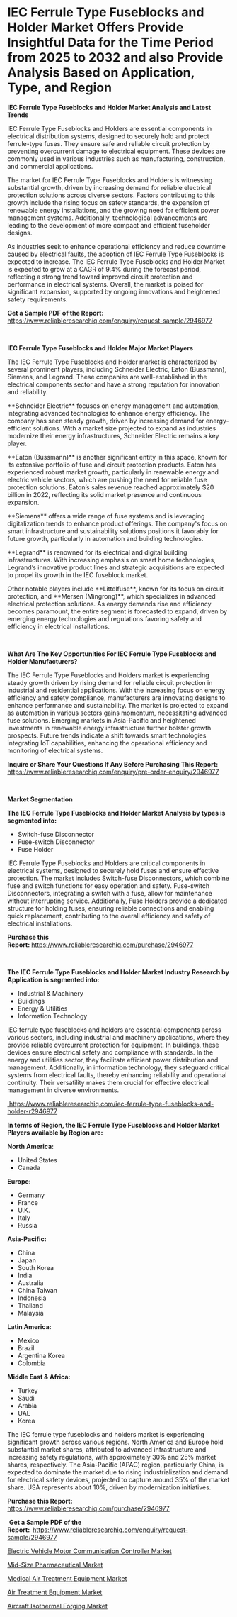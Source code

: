 <p><h1>IEC Ferrule Type Fuseblocks and Holder Market Offers Provide Insightful Data for the Time Period from 2025 to 2032 and also Provide Analysis Based on Application, Type, and Region</h1></p><p><strong>IEC Ferrule Type Fuseblocks and Holder Market Analysis and Latest Trends</strong></p>
<p><p>IEC Ferrule Type Fuseblocks and Holders are essential components in electrical distribution systems, designed to securely hold and protect ferrule-type fuses. They ensure safe and reliable circuit protection by preventing overcurrent damage to electrical equipment. These devices are commonly used in various industries such as manufacturing, construction, and commercial applications.</p><p>The market for IEC Ferrule Type Fuseblocks and Holders is witnessing substantial growth, driven by increasing demand for reliable electrical protection solutions across diverse sectors. Factors contributing to this growth include the rising focus on safety standards, the expansion of renewable energy installations, and the growing need for efficient power management systems. Additionally, technological advancements are leading to the development of more compact and efficient fuseholder designs.</p><p>As industries seek to enhance operational efficiency and reduce downtime caused by electrical faults, the adoption of IEC Ferrule Type Fuseblocks is expected to increase. The IEC Ferrule Type Fuseblocks and Holder Market is expected to grow at a CAGR of 9.4% during the forecast period, reflecting a strong trend toward improved circuit protection and performance in electrical systems. Overall, the market is poised for significant expansion, supported by ongoing innovations and heightened safety requirements.</p></p>
<p><strong>Get a Sample PDF of the Report:&nbsp;</strong> <a href="https://www.reliableresearchiq.com/enquiry/request-sample/2946977?utm_campaign=1170&utm_medium=2&utm_source=Github&utm_content=ia&utm_term=12032025&utm_id=iec-ferrule-type-fuseblocks-and-holder">https://www.reliableresearchiq.com/enquiry/request-sample/2946977</a></p>
<p>&nbsp;</p>
<p><strong>IEC Ferrule Type Fuseblocks and Holder Major Market Players</strong></p>
<p><p>The IEC Ferrule Type Fuseblocks and Holder market is characterized by several prominent players, including Schneider Electric, Eaton (Bussmann), Siemens, and Legrand. These companies are well-established in the electrical components sector and have a strong reputation for innovation and reliability.</p><p>**Schneider Electric** focuses on energy management and automation, integrating advanced technologies to enhance energy efficiency. The company has seen steady growth, driven by increasing demand for energy-efficient solutions. With a market size projected to expand as industries modernize their energy infrastructures, Schneider Electric remains a key player.</p><p>**Eaton (Bussmann)** is another significant entity in this space, known for its extensive portfolio of fuse and circuit protection products. Eaton has experienced robust market growth, particularly in renewable energy and electric vehicle sectors, which are pushing the need for reliable fuse protection solutions. Eaton’s sales revenue reached approximately $20 billion in 2022, reflecting its solid market presence and continuous expansion.</p><p>**Siemens** offers a wide range of fuse systems and is leveraging digitalization trends to enhance product offerings. The company's focus on smart infrastructure and sustainability solutions positions it favorably for future growth, particularly in automation and building technologies.</p><p>**Legrand** is renowned for its electrical and digital building infrastructures. With increasing emphasis on smart home technologies, Legrand’s innovative product lines and strategic acquisitions are expected to propel its growth in the IEC fuseblock market.</p><p>Other notable players include **Littelfuse**, known for its focus on circuit protection, and **Mersen (Mingrong)**, which specializes in advanced electrical protection solutions. As energy demands rise and efficiency becomes paramount, the entire segment is forecasted to expand, driven by emerging energy technologies and regulations favoring safety and efficiency in electrical installations.</p></p>
<p>&nbsp;</p>
<p><strong>What Are The Key Opportunities For IEC Ferrule Type Fuseblocks and Holder Manufacturers?</strong></p>
<p><p>The IEC Ferrule Type Fuseblocks and Holders market is experiencing steady growth driven by rising demand for reliable circuit protection in industrial and residential applications. With the increasing focus on energy efficiency and safety compliance, manufacturers are innovating designs to enhance performance and sustainability. The market is projected to expand as automation in various sectors gains momentum, necessitating advanced fuse solutions. Emerging markets in Asia-Pacific and heightened investments in renewable energy infrastructure further bolster growth prospects. Future trends indicate a shift towards smart technologies integrating IoT capabilities, enhancing the operational efficiency and monitoring of electrical systems.</p></p>
<p><strong>Inquire or Share Your Questions If Any Before Purchasing This Report:</strong> <a href="https://www.reliableresearchiq.com/enquiry/pre-order-enquiry/2946977?utm_campaign=1170&utm_medium=2&utm_source=Github&utm_content=ia&utm_term=12032025&utm_id=iec-ferrule-type-fuseblocks-and-holder">https://www.reliableresearchiq.com/enquiry/pre-order-enquiry/2946977</a></p>
<p>&nbsp;</p>
<p><strong>Market Segmentation</strong></p>
<p><strong>The IEC Ferrule Type Fuseblocks and Holder Market Analysis by types is segmented into:</strong></p>
<p><ul><li>Switch-fuse Disconnector</li><li>Fuse-switch Disconnector</li><li>Fuse Holder</li></ul></p>
<p><p>IEC Ferrule Type Fuseblocks and Holders are critical components in electrical systems, designed to securely hold fuses and ensure effective protection. The market includes Switch-fuse Disconnectors, which combine fuse and switch functions for easy operation and safety. Fuse-switch Disconnectors, integrating a switch with a fuse, allow for maintenance without interrupting service. Additionally, Fuse Holders provide a dedicated structure for holding fuses, ensuring reliable connections and enabling quick replacement, contributing to the overall efficiency and safety of electrical installations.</p></p>
<p><strong>Purchase this Report:&nbsp;</strong><a href="https://www.reliableresearchiq.com/purchase/2946977?utm_campaign=1170&utm_medium=2&utm_source=Github&utm_content=ia&utm_term=12032025&utm_id=iec-ferrule-type-fuseblocks-and-holder">https://www.reliableresearchiq.com/purchase/2946977</a></p>
<p>&nbsp;</p>
<p><strong>The IEC Ferrule Type Fuseblocks and Holder Market Industry Research by Application is segmented into:</strong></p>
<p><ul><li>Industrial & Machinery</li><li>Buildings</li><li>Energy & Utilities</li><li>Information Technology</li></ul></p>
<p><p>IEC ferrule type fuseblocks and holders are essential components across various sectors, including industrial and machinery applications, where they provide reliable overcurrent protection for equipment. In buildings, these devices ensure electrical safety and compliance with standards. In the energy and utilities sector, they facilitate efficient power distribution and management. Additionally, in information technology, they safeguard critical systems from electrical faults, thereby enhancing reliability and operational continuity. Their versatility makes them crucial for effective electrical management in diverse environments.</p></p>
<p><a href="https://www.reliableresearchiq.com/iec-ferrule-type-fuseblocks-and-holder-r2946977?utm_campaign=1170&utm_medium=2&utm_source=Github&utm_content=ia&utm_term=12032025&utm_id=iec-ferrule-type-fuseblocks-and-holder">&nbsp;https://www.reliableresearchiq.com/iec-ferrule-type-fuseblocks-and-holder-r2946977</a></p>
<p><strong>In terms of Region, the IEC Ferrule Type Fuseblocks and Holder Market Players available by Region are:</strong></p>
<p>
    <p> <strong> North America: </strong>
        <ul>
            <li>United States</li>
            <li>Canada</li>
        </ul>
        </p> 
    <p> <strong> Europe: </strong>
        <ul>
            <li>Germany</li>
            <li>France</li>
            <li>U.K.</li>
            <li>Italy</li>
            <li>Russia</li>
        </ul>
        </p> 
    <p> <strong> Asia-Pacific: </strong>
        <ul>
            <li>China</li>
            <li>Japan</li>
            <li>South Korea</li>
            <li>India</li>
            <li>Australia</li>
            <li>China Taiwan</li>
            <li>Indonesia</li>
            <li>Thailand</li>
            <li>Malaysia</li>
        </ul>
        </p> 
    <p> <strong> Latin America: </strong>
        <ul>
            <li>Mexico</li>
            <li>Brazil</li>
            <li>Argentina Korea</li>
            <li>Colombia</li>
        </ul>
        </p> 
    <p> <strong> Middle East & Africa: </strong>
        <ul>
            <li>Turkey</li>
            <li>Saudi</li>
            <li>Arabia</li>
            <li>UAE</li>
            <li>Korea</li>
        </ul>
    </p>
    </p>
<p><p>The IEC ferrule type fuseblocks and holders market is experiencing significant growth across various regions. North America and Europe hold substantial market shares, attributed to advanced infrastructure and increasing safety regulations, with approximately 30% and 25% market shares, respectively. The Asia-Pacific (APAC) region, particularly China, is expected to dominate the market due to rising industrialization and demand for electrical safety devices, projected to capture around 35% of the market share. USA represents about 10%, driven by modernization initiatives.</p></p>
<p><strong>Purchase this Report: </strong><a href="https://www.reliableresearchiq.com/purchase/2946977?utm_campaign=1170&utm_medium=2&utm_source=Github&utm_content=ia&utm_term=12032025&utm_id=iec-ferrule-type-fuseblocks-and-holder">https://www.reliableresearchiq.com/purchase/2946977</a></p>
<p>&nbsp;<strong>Get a Sample PDF of the Report:&nbsp;&nbsp;</strong><a href="https://www.reliableresearchiq.com/enquiry/request-sample/2946977?utm_campaign=1170&utm_medium=2&utm_source=Github&utm_content=ia&utm_term=12032025&utm_id=iec-ferrule-type-fuseblocks-and-holder">https://www.reliableresearchiq.com/enquiry/request-sample/2946977</a></p>
<p><strong></strong></p>
<p><p><a href="https://github.com/HobertDavis43/Market-Research-Report-List-1/blob/main/electric-vehicle-motor-communication-controller-market.md?utm_campaign=1170&utm_medium=2&utm_source=Github&utm_content=ia&utm_term=12032025&utm_id=iec-ferrule-type-fuseblocks-and-holder">Electric Vehicle Motor Communication Controller Market</a></p><p><a href="https://github.com/AlisaRowe24/Market-Research-Report-List-1/blob/main/mid-size-pharmaceutical-market.md?utm_campaign=1170&utm_medium=2&utm_source=Github&utm_content=ia&utm_term=12032025&utm_id=iec-ferrule-type-fuseblocks-and-holder">Mid-Size Pharmaceutical Market</a></p><p><a href="https://github.com/xanaanenkaly/Market-Research-Report-List-1/blob/main/medical-air-treatment-equipment-market.md?utm_campaign=1170&utm_medium=2&utm_source=Github&utm_content=ia&utm_term=12032025&utm_id=iec-ferrule-type-fuseblocks-and-holder">Medical Air Treatment Equipment Market</a></p><p><a href="https://github.com/arvelm4nthig/Market-Research-Report-List-1/blob/main/air-treatment-equipment-market.md?utm_campaign=1170&utm_medium=2&utm_source=Github&utm_content=ia&utm_term=12032025&utm_id=iec-ferrule-type-fuseblocks-and-holder">Air Treatment Equipment Market</a></p><p><a href="https://github.com/jaquelynhasenaue8/Market-Research-Report-List-1/blob/main/aircraft-isothermal-forging-market.md?utm_campaign=1170&utm_medium=2&utm_source=Github&utm_content=ia&utm_term=12032025&utm_id=iec-ferrule-type-fuseblocks-and-holder">Aircraft Isothermal Forging Market</a></p></p>